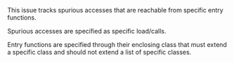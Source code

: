 This issue tracks spurious accesses that are reachable from specific entry functions.

Spurious accesses are specified as specific load/calls.

Entry functions are specified through their enclosing class that must extend a specific
class and should not extend a list of specific classes.
